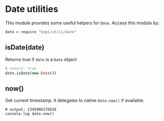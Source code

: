 # Date utilities

This module provides some useful helpers for `Date`. Access this module by:

```coffeescript
date = require "kopi/utils/date"
```

## isDate(date)

Returns true if `date` is a `Date` object

```coffeescript
# return: true
date.isDate(new Date())
```


## now()

Get current timestamp. It delegates to native `Date.now()` if available.

```
# output: 1345966176838
console.log date.now()
```


